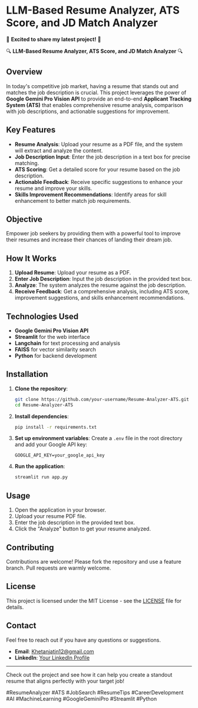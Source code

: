 # LLM-Based Resume Analyzer, ATS Score, and JD Match Analyzer

🚀 **Excited to share my latest project!** 🚀

🔍 **LLM-Based Resume Analyzer, ATS Score, and JD Match Analyzer** 🔍

## Overview
In today's competitive job market, having a resume that stands out and matches the job description is crucial. This project leverages the power of **Google Gemini Pro Vision API** to provide an end-to-end **Applicant Tracking System (ATS)** that enables comprehensive resume analysis, comparison with job descriptions, and actionable suggestions for improvement.

## Key Features

- **Resume Analysis**: Upload your resume as a PDF file, and the system will extract and analyze the content.
- **Job Description Input**: Enter the job description in a text box for precise matching.
- **ATS Scoring**: Get a detailed score for your resume based on the job description.
- **Actionable Feedback**: Receive specific suggestions to enhance your resume and improve your skills.
- **Skills Improvement Recommendations**: Identify areas for skill enhancement to better match job requirements.

## Objective
Empower job seekers by providing them with a powerful tool to improve their resumes and increase their chances of landing their dream job.

## How It Works

1. **Upload Resume**: Upload your resume as a PDF.
2. **Enter Job Description**: Input the job description in the provided text box.
3. **Analyze**: The system analyzes the resume against the job description.
4. **Receive Feedback**: Get a comprehensive analysis, including ATS score, improvement suggestions, and skills enhancement recommendations.

## Technologies Used

- **Google Gemini Pro Vision API**
- **Streamlit** for the web interface
- **Langchain** for text processing and analysis
- **FAISS** for vector similarity search
- **Python** for backend development

## Installation

1. **Clone the repository**:
    ```bash
    git clone https://github.com/your-username/Resume-Analyzer-ATS.git
    cd Resume-Analyzer-ATS
    ```

2. **Install dependencies**:
    ```bash
    pip install -r requirements.txt
    ```

3. **Set up environment variables**:
    Create a `.env` file in the root directory and add your Google API key:
    ```
    GOOGLE_API_KEY=your_google_api_key
    ```

4. **Run the application**:
    ```bash
    streamlit run app.py
    ```

## Usage

1. Open the application in your browser.
2. Upload your resume PDF file.
3. Enter the job description in the provided text box.
4. Click the "Analyze" button to get your resume analyzed.

## Contributing

Contributions are welcome! Please fork the repository and use a feature branch. Pull requests are warmly welcome.

## License

This project is licensed under the MIT License - see the [LICENSE](LICENSE) file for details.

## Contact

Feel free to reach out if you have any questions or suggestions.

- **Email**: Khetanjatin12@gmail.com
- **LinkedIn**: [Your LinkedIn Profile](https://www.linkedin.com/in/jatin-khetan-130977299/)

---

Check out the project and see how it can help you create a standout resume that aligns perfectly with your target job!

#ResumeAnalyzer #ATS #JobSearch #ResumeTips #CareerDevelopment #AI #MachineLearning #GoogleGeminiPro #Streamlit #Python
